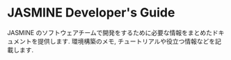 # JASMINE Developer's Guide

JASMINE のソフトウェアチームで開発をするために必要な情報をまとめたドキュメントを提供します. 環境構築のメモ, チュートリアルや役立つ情報などを記載します.
